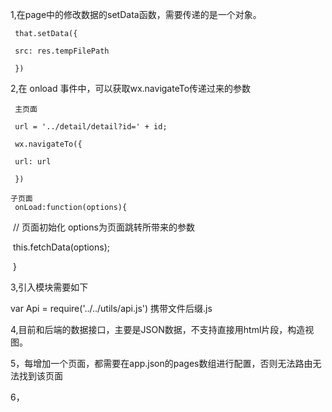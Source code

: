 1,在page中的修改数据的setData函数，需要传递的是一个对象。

     that.setData({

     src: res.tempFilePath

     })

2,在 onload 事件中，可以获取wx.navigateTo传递过来的参数

     主页面

     url = '../detail/detail?id=' + id;

     wx.navigateTo({

     url: url

     })

    子页面 
     ​onLoad:function(options){

 ​     // 页面初始化 options为页面跳转所带来的参数

 ​     this.fetchData(options);

 ​    }



 3,引入模块需要如下

 var Api = require('../../utils/api.js') 携带文件后缀.js



 4,目前和后端的数据接口，主要是JSON数据，不支持直接用html片段，构造视图。



5，每增加一个页面，都需要在app.json的pages数组进行配置，否则无法路由无法找到该页面



6，

